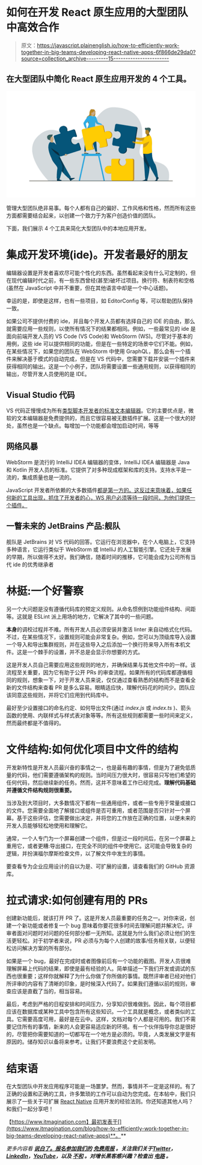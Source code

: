 # 如何在开发 React 原生应用的大型团队中高效合作

> 原文：<https://javascript.plainenglish.io/how-to-efficiently-work-together-in-big-teams-developing-react-native-apps-6f866de29da0?source=collection_archive---------15----------------------->

## 在大型团队中简化 React 原生应用开发的 4 个工具。

![](img/6872900793c6b87c2a785f0b3c2357db.png)

管理大型团队绝非易事。每个人都有自己的偏好、工作风格和性格，然而所有这些方面都需要结合起来，以创建一个致力于为客户创造价值的团队。

下面，我们展示 4 个工具来简化大型团队中的本地应用开发。

# 集成开发环境(ide)。开发者最好的朋友

编辑器设置是开发者喜欢尽可能个性化的东西。虽然看起来没有什么可定制的，但在现代编辑时代之前，有一些东西曾经(甚至)破坏过项目。换行符、制表符和空格(虽然在 JavaScript 中并不重要，但在其他语言中却是一个中心话题)。

幸运的是，即使是这样，也有一些项目，如 EditorConfig 等，可以帮助团队保持一致。

如果公司不提供付费的 ide，并且每个开发人员都有选择自己的 IDE 的自由，那么就需要应用一些规则，以使所有情况下的结果都相同。例如，一些最常见的 ide 是面向前端开发人员的 VS Code (VS Code)和 WebStorm (WS)。尽管对于基本的用例，这些 ide 可以提供相同的功能，但是在一些特定的场景中它们不能。例如，在某些情况下，如果您的团队在 WebStorm 中使用 GraphQL，那么会有一个插件来解决基于模式的自动完成，但是在 VS 代码中，您需要下载并安装一个插件来获得相同的输出。这是一个小例子，团队将需要设置一些通用规则，以获得相同的输出，尽管开发人员使用的是 IDE。

## Visual Studio 代码

VS 代码正慢慢成为所有[类型脚本开发者的标准文本编辑器](https://www.itmagination.com/career-paths/node-js)。它的主要优点是，微软的文本编辑器是免费提供的，而且它很容易被无数插件扩展。这是一个很大的好处，虽然也是一个缺点。每增加一个功能都会增加启动时间，等等

## 网络风暴

WebStorm 是流行的 IntelliJ IDEA 编辑器的变体，IntelliJ IDEA 编辑器是 Java 和 Kotlin 开发人员的标准。它提供了对多种现成框架和库的支持。支持水平是一流的，集成质量也是一流的。

JavaScript 开发者所依赖的大多数插件[都是第一方的。这反过来意味着，如果任何新的工具出现，抓住了开发者的心，WS 用户必须等待一段时间，为他们提供一个插件。](https://www.itmagination.com/full-stack-javascript-development-in-2021)

## 一瞥未来的 JetBrains 产品:舰队

舰队是 JetBrains 对 VS 代码的回答。它运行在浏览器中，在个人电脑上，它支持多种语言，它运行类似于 WebStorm 或 IntelliJ 的人工智能引擎。它还处于发展的早期，所以做得不太好。我们确信，随着时间的推移，它可能会成为公司所有当代 ide 的优秀继承者

# 林挺:一个好警察

另一个大问题是没有遵循代码库的预定义规则。从命名惯例到功能组件结构、间距等。这就是 ESLint 派上用场的地方，它解决了其中的一些问题。

**本身**的调校过程并不难。所有开发人员必须安装并激活 linter 来自动格式化代码。不过，在某些情况下，设置规则可能会非常复杂。例如，您可以为顶级库导入设置一个导入和导出集群规则，并在这些导入之后添加一个换行符来导入所有本机文件。这是一个棘手的设置，并不总是会显示你想要的方式。

这是开发人员自己需要应用这些规则的地方，并确保结果与其他文件中的一样。该流程至关重要，因为它有助于公开 PRs 的审查流程。如果所有的代码库都遵循相同的规则，想象一下，对于开发人员来说，仅仅通过查看熟悉的结构而不是查看全新的文件结构来查看 PR 是多么容易。眼睛适应快，理解代码花的时间少。团队应该同意这些规则，并将它们应用到代码库中。

最好至少设置接口的命名约定、如何导出文件(通过 *index.js* 或 *index.ts* )、箭头函数的使用、内联样式与样式表对象等等。所有这些规则都需要一些时间来定义，然而最终都是不值得的。

# 文件结构:如何优化项目中文件的结构

开发新特性是开发人员最兴奋的事情之一，也是最有趣的事情，但是为了避免低质量的代码，他们需要遵循架构的规则。当时间压力很大时，很容易只写他们希望的任何代码，然后继续新的任务。然而，这并不意味着工作已经完成。**理解代码基础并遵循文件结构规则很重要。**

当涉及到大项目时，大多数情况下都有一些通用组件，或者一些专用于常量或接口的文件。您需要全面地了解接口或组件是否可重用，或者范围是否只针对一个屏幕。基于这些评估，您需要做出决定，并将您的工作放在正确的位置，以便未来的开发人员能够轻松地使用和理解它。

通常，一个人专门为一个屏幕创建一个组件，但是过一段时间后，在另一个屏幕上重用它，或者更糟:导出接口，在完全不同的组件中使用它。这可能会导致复杂的逻辑，并扮演福尔摩斯检查文件，以了解文件中发生的事情。

要查看专为企业应用设计的自以为是、可扩展的设置，请查看我们的 GitHub 资源库。

# 拉式请求:如何创建有用的 PRs

创建新功能后，就该打开 PR 了。这是开发人员最重要的任务之一。对你来说，创建一个新功能或者修复一个 bug 意味着你要花很多时间去理解问题并解决它。评审者面对问题时对问题的任何部分都一无所知。这就是为什么我们必须让他们的生活更轻松。对于初学者来说，PR 必须与为每个人创建的故事/任务相关联，以便轻松访问解决方案的所有部分。

如果是一个 bug，最好在完成时或者图像前后有一个功能的截图。开发人员很难理解屏幕上代码的结果，即使是最有经验的人。简单描述一下我们开发或调试的东西也很重要；这样你就解释了为什么你做了你所做的事情。既然评审者已经对他们所评审的内容有了清晰的印象，是时候深入代码了。如果我们遵循以前的规则，审查应该是直截了当的，相当容易。

最后，考虑到严格的日程安排和时间压力，分享知识很难做到。因此，每个项目都应该在数据库或某种工具中包含所有这些知识。一个工具就是概念，或者类似的工具。它需要高度可用，最好是在云中。这样，文档对每个人都是可用的。我们不需要记住所有的事情，新来的人会更容易适应新的环境。有一个伙伴指导你总是很好的，尽管把你需要知道的一切都写在一个地方是必须的。毕竟，人类发展文字是有原因的。储存知识以备将来参考。让我们不要浪费这个史前发明。

# 结束语

在大型团队中开发应用程序可能是一场噩梦。然而，事情并不一定是这样的。有了正确的设置和正确的工具，许多繁琐的工作可以自动为您完成。在本帖中，我们只展示了一些关于可扩展 [React Native](https://www.itmagination.com/expertise/react-js-development) 应用开发的经验法则。你还知道其他人吗？和我们一起分享吧！

【https://www.itmagination.com】最初发表于[](https://www.itmagination.com/blog/how-to-efficiently-work-together-in-big-teams-developing-react-native-apps)**。**

**更多内容看* [***说白了。报名参加我们的***](https://plainenglish.io/) **[***免费周报***](http://newsletter.plainenglish.io/) *。关注我们关于*[***Twitter***](https://twitter.com/inPlainEngHQ)，[***LinkedIn***](https://www.linkedin.com/company/inplainenglish/)*，*[***YouTube***](https://www.youtube.com/channel/UCtipWUghju290NWcn8jhyAw)*，以及* [***不和***](https://discord.gg/GtDtUAvyhW) *。对增长黑客感兴趣？检查出* [***电路***](https://circuit.ooo/) *。****
